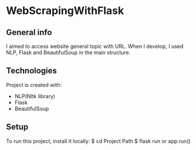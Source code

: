 # WebScrapingWithFlask
## General info
I aimed to access website general topic with URL.  When I develop, I used NLP, Flask and BeautifulSoup in the main structure.

## Technologies
Project is created with:
* NLP(Nltk library)
* Flask
* BeautifulSoup

## Setup
To run this project, install it locally:
$ cd Project Path
$ flask run or app.run()

